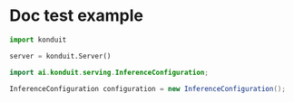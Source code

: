 # Doc test example

```python
import konduit

server = konduit.Server()
```

```java
import ai.konduit.serving.InferenceConfiguration;

InferenceConfiguration configuration = new InferenceConfiguration();
```